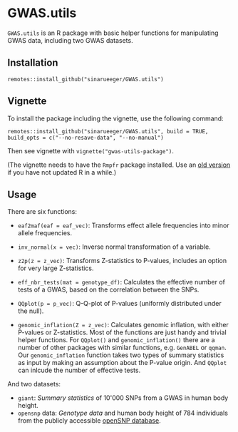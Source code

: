 
# GWAS.utils
`GWAS.utils` is an R package with basic helper functions for manipulating GWAS data, including two GWAS datasets. 

## Installation

```
remotes::install_github("sinarueeger/GWAS.utils")
```

## Vignette

To install the package including the vignette, use the following command:

```
remotes::install_github("sinarueeger/GWAS.utils", build = TRUE, build_opts = c("--no-resave-data", "--no-manual")
```

Then see vignette with `vignette("gwas-utils-package")`.

(The vignette needs to have the `Rmpfr` package installed. Use an [old version](https://stackoverflow.com/a/48784649/11256920) if you have not updated R in a while.)


## Usage

There are six functions: 

- `eaf2maf(eaf = eaf_vec)`: Transforms effect allele frequencies into minor allele frequencies. 

- `inv_normal(x = vec)`: Inverse normal transformation of a variable.

- `z2p(z = z_vec)`: Transforms Z-statistics to P-values, includes an option for very large Z-statistics. 

- `eff_nbr_tests(mat = genotype_df)`: Calculates the effective number of tests of a GWAS, based on the correlation between the SNPs. 

- `QQplot(p = p_vec)`: Q-Q-plot of P-values (uniformly distributed under the null). 

- `genomic_inflation(Z = z_vec)`: Calculates genomic inflation, with either P-values or Z-statistics. 
Most of the functions are just handy and trivial helper functions. For `QQplot()` and `genomic_inflation()` there are a number of other packages with similar functions, e.g. `GenABEL` or `qqman`. Our `genomic_inflation` function takes two types of summary statistics as input by making an assumption about the P-value origin. And `QQplot` can inlcude the number of effective tests. 


And two datasets:

- `giant`: _Summary statistics_ of 10'000 SNPs from a GWAS in human body height.
- `opensnp` data: _Genotype data_ and human body height of 784 individuals from the publicly accessible [openSNP database](http://opensnp.org/snps). 
